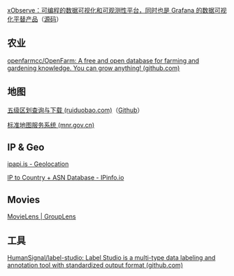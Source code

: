 
[xObserve：可编程的数据可视化和可观测性平台，同时也是 Grafana 的数据可视化平替产品](https://xobserve.io/)（[源码](https://github.com/xobserve/xobserve)）


## 农业

[openfarmcc/OpenFarm: A free and open database for farming and gardening knowledge. You can grow anything! (github.com)](https://github.com/openfarmcc/OpenFarm)

## 地图

[五级区划查询与下载 (ruiduobao.com)](https://map.ruiduobao.com/)（[Github](https://github.com/ruiduobao/gaode_MAP_CUN)）

[标准地图服务系统 (mnr.gov.cn)](http://bzdt.ch.mnr.gov.cn/)

## IP & Geo

[ipapi.is - Geolocation](https://ipapi.is/geolocation.html)

[IP to Country + ASN Database - IPinfo.io](https://ipinfo.io/developers/ip-to-country-asn-database)


## Movies

[MovieLens | GroupLens](https://grouplens.org/datasets/movielens/)


## 工具

[HumanSignal/label-studio: Label Studio is a multi-type data labeling and annotation tool with standardized output format (github.com)](https://github.com/HumanSignal/label-studio)



